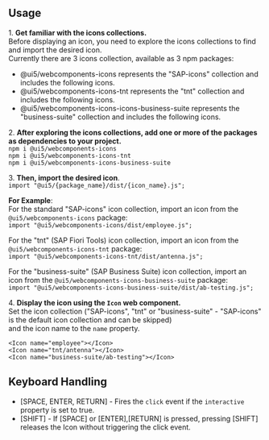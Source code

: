 ## Usage

1\. **Get familiar with the icons collections.**  
Before displaying an icon, you need to explore the icons collections to find and import the desired icon.  
Currently there are 3 icons collection, available as 3 npm packages:

- <ui5-link target="_blank" href="https://www.npmjs.com/package/@ui5/webcomponents-icons" class="api-table-content-cell-link">@ui5/webcomponents-icons</ui5-link> represents the "SAP-icons" collection and includes the following <ui5-link target="_blank" href="https://sdk.openui5.org/test-resources/sap/m/demokit/iconExplorer/webapp/index.html#/overview/SAP-icons" class="api-table-content-cell-link">icons</ui5-link>.
- <ui5-link target="_blank" href="https://www.npmjs.com/package/@ui5/webcomponents-icons-tnt" class="api-table-content-cell-link">@ui5/webcomponents-icons-tnt</ui5-link> represents the "tnt" collection and includes the following <ui5-link target="_blank" href="https://sdk.openui5.org/test-resources/sap/m/demokit/iconExplorer/webapp/index.html#/overview/SAP-icons-TNT" class="api-table-content-cell-link">icons</ui5-link>.
- <ui5-link target="_blank" href="https://www.npmjs.com/package/@ui5/webcomponents-icons-business-suite" class="api-table-content-cell-link">@ui5/webcomponents-icons-icons-business-suite</ui5-link> represents the "business-suite" collection and includes the following <ui5-link target="_blank" href="https://ui5.sap.com/test-resources/sap/m/demokit/iconExplorer/webapp/index.html#/overview/BusinessSuiteInAppSymbols" class="api-table-content-cell-link">icons</ui5-link>.

2\. **After exploring the icons collections, add one or more of the packages as dependencies to your project.**  
`npm i @ui5/webcomponents-icons`  
`npm i @ui5/webcomponents-icons-tnt`  
`npm i @ui5/webcomponents-icons-business-suite`

3\. **Then, import the desired icon**.  
`import "@ui5/{package_name}/dist/{icon_name}.js";`

**For Example**:  
For the standard "SAP-icons" icon collection, import an icon from the `@ui5/webcomponents-icons` package:  
`import "@ui5/webcomponents-icons/dist/employee.js";`

For the "tnt" (SAP Fiori Tools) icon collection, import an icon from the `@ui5/webcomponents-icons-tnt` package:  
`import "@ui5/webcomponents-icons-tnt/dist/antenna.js";`

For the "business-suite" (SAP Business Suite) icon collection, import an icon from the `@ui5/webcomponents-icons-business-suite` package:  
`import "@ui5/webcomponents-icons-business-suite/dist/ab-testing.js";`

4\. **Display the icon using the `Icon` web component.**  
Set the icon collection ("SAP-icons", "tnt" or "business-suite" - "SAP-icons" is the default icon collection and can be skipped)  
and the icon name to the `name` property.

`<Icon name="employee"></Icon>`  
`<Icon name="tnt/antenna"></Icon>`  
`<Icon name="business-suite/ab-testing"></Icon>`

## Keyboard Handling

- \[SPACE, ENTER, RETURN\] - Fires the `click` event if the `interactive` property is set to true.
- \[SHIFT\] - If \[SPACE\] or \[ENTER\],\[RETURN\] is pressed, pressing \[SHIFT\] releases the Icon without triggering the click event.
